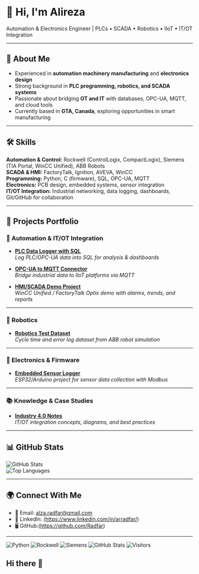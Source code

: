 # 👋 Hi, I'm Alireza  

Automation & Electronics Engineer | PLCs • SCADA • Robotics • IIoT • IT/OT Integration  

---

## 🔹 About Me
- Experienced in **automation machinery manufacturing** and **electronics design**  
- Strong background in **PLC programming, robotics, and SCADA systems**  
- Passionate about bridging **OT and IT** with databases, OPC-UA, MQTT, and cloud tools  
- Currently based in **GTA, Canada**, exploring opportunities in smart manufacturing  

---

## 🛠️ Skills
**Automation & Control:** Rockwell (ControlLogix, CompactLogix), Siemens (TIA Portal, WinCC Unified), ABB Robots  
**SCADA & HMI:** FactoryTalk, Ignition, AVEVA, WinCC  
**Programming:** Python, C (firmware), SQL, OPC-UA, MQTT  
**Electronics:** PCB design, embedded systems, sensor integration  
**IT/OT Integration:** Industrial networking, data logging, dashboards, Git/GitHub for collaboration  

---

## 📂 Projects Portfolio

### 🔧 Automation & IT/OT Integration
- [**PLC Data Logger with SQL**](https://github.com/Radfar/plc-data-logger-sql)  
  *Log PLC/OPC-UA data into SQL for analysis & dashboards*  

- [**OPC-UA to MQTT Connector**](https://github.com/Radfar/opcua-mqtt-bridge)  
  *Bridge industrial data to IIoT platforms via MQTT*  

- [**HMI/SCADA Demo Project**](https://github.com/Radfar/scada-demo)  
  *WinCC Unified / FactoryTalk Optix demo with alarms, trends, and reports*  

---

### 🤖 Robotics
- [**Robotics Test Dataset**](https://github.com/Radfar/robotics-dataset)  
  *Cycle time and error log dataset from ABB robot simulation*  

---

### 🔌 Electronics & Firmware
- [**Embedded Sensor Logger**](https://github.com/Radfar/embedded-sensor-logger)  
  *ESP32/Arduino project for sensor data collection with Modbus*  

---

### 📚 Knowledge & Case Studies
- [**Industry 4.0 Notes**](https://github.com/Radfar/industry4.0-notes)  
  *IT/OT integration concepts, diagrams, and best practices*  

---

## 📊 GitHub Stats
![GitHub Stats](https://github-readme-stats.vercel.app/api?Radfar=yourusername&show_icons=true&theme=default)  
![Top Languages](https://github-readme-stats.vercel.app/api/top-langs/?Radfar=yourusername&layout=compact)  

---

## 🌍 Connect With Me

- 📧 Email: alza.radfar@gmail.com  
- 💼 LinkedIn: (https://www.linkedin.com/in/arradfar/) 
- 🖥️ GitHub:(https://github.com/Radfar)

---
![Python](https://img.shields.io/badge/Python-3776AB?style=flat&logo=python&logoColor=white)
![Rockwell](https://img.shields.io/badge/Rockwell-FF0000?style=flat&logo=siemens&logoColor=white)
![Siemens](https://img.shields.io/badge/Siemens-009999?style=flat&logo=siemens&logoColor=white)
![GitHub Stats](https://github-readme-stats.vercel.app/api?username=AlirezaRadfar&show_icons=true&theme=default)
![Visitors](https://komarev.com/ghpvc/?Radfar=yourusername)

## Hi there 👋

<!--
**Radfar/Radfar** is a ✨ _special_ ✨ repository because its `README.md` (this file) appears on your GitHub profile.

Here are some ideas to get you started:

- 🔭 I’m currently working on ...
- 🌱 I’m currently learning ...
- 👯 I’m looking to collaborate on ...
- 🤔 I’m looking for help with ...
- 💬 Ask me about ...
- 📫 How to reach me: ...
- 😄 Pronouns: ...
- ⚡ Fun fact: ...
-->
